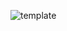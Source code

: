 ![template](https://raw.githubusercontent.com/ShriIraCatalog/resources-two/refs/heads/master/2025/04/20/20250420171615.png)
